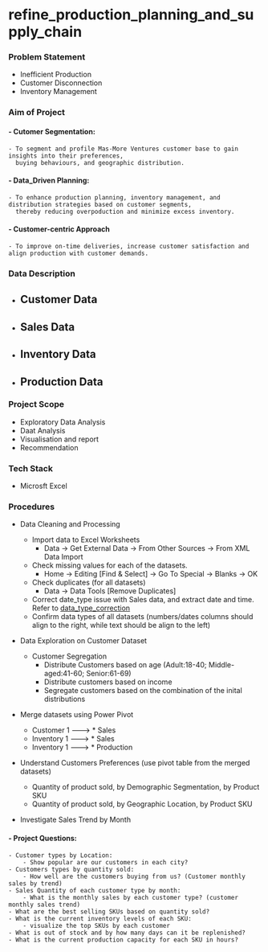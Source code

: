 # refine_production_planning_and_supply_chain

### Problem Statement

- Inefficient Production
- Customer Disconnection
- Inventory Management

### Aim of Project

#### - Cutomer Segmentation:
    - To segment and profile Mas-More Ventures customer base to gain insights into their preferences, 
      buying behaviours, and geographic distribution.
#### - Data_Driven Planning:
    - To enhance production planning, inventory management, and distribution strategies based on customer segments, 
      thereby reducing overpoduction and minimize excess inventory.
#### - Customer-centric Approach
    - To improve on-time deliveries, increase customer satisfaction and align production with customer demands.

### Data Description

- Customer Data
    - 
- Sales Data
    -
- Inventory Data
    -
- Production Data
    -

### Project Scope

- Exploratory Data Analysis
- Daat Analysis
- Visualisation and report
- Recommendation 

### Tech Stack

- Microsft Excel

### Procedures

- Data Cleaning and Processing
    - Import data to Excel Worksheets 
        - Data -> Get External Data -> From Other Sources -> From XML Data Import
    - Check missing values for each of the datasets.
        - Home -> Editing [Find & Select] -> Go To Special -> Blanks -> OK
    - Check duplicates (for all datasets)
        - Data -> Data Tools [Remove Duplicates]
    - Correct date_type issue with Sales data, and extract date and time. Refer to [data_type_correction](/working_dir/date_type_correction.ipynb)
    - Confirm data types of all datasets (numbers/dates columns should align to the right, while text should be align to the left)

- Data Exploration on Customer Dataset
    - Customer Segregation
        - Distribute Customers based on age (Adult:18-40; Middle-aged:41-60; Senior:61-69)
        - Distribute customers based on income
        - Segregate customers based on the combination of the inital distributions 

- Merge datasets using Power Pivot
    - Customer 1 ---> * Sales
    - Inventory 1 ---> * Sales
    - Inventory 1 ---> * Production

- Understand Customers Preferences (use pivot table from the merged datasets)
    - Quantity of product sold, by Demographic Segmentation, by Product SKU
    - Quantity of product sold, by Geographic Location, by Product SKU
- Investigate Sales Trend by Month

#### - Project Questions:

    - Customer types by Location:
        - Show popular are our customers in each city? 
    - Customers types by quantity sold: 
        - How well are the customers buying from us? (Customer monthly sales by trend)
    - Sales Quantity of each customer type by month:
        - What is the monthly sales by each customer type? (customer monthly sales trend)
    - What are the best selling SKUs based on quantity sold?
    - What is the current inventory levels of each SKU:
        - visualize the top SKUs by each customer
    - What is out of stock and by how many days can it be replenished?
    - What is the current production capacity for each SKU in hours?